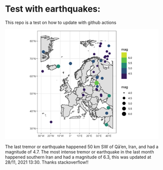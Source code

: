 <!-- README.md is generated from README.Rmd. Please edit that file -->

Test with earthquakes:
======================

This repo is a test on how to update with github actions

![](man/figures/README-unnamed-chunk-2-1.png)

The last tremor or earthquake happened 50 km SW of Qā’en, Iran, and had
a magnitude of 4.7. The most intense tremor or earthquake in the last
month happened southern Iran and had a magnitude of 6.3, this was
updated at 28/11, 2021 13:30. Thanks stackoverflow!!
